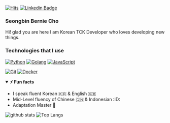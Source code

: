 [![Hits](https://hits.seeyoufarm.com/api/count/incr/badge.svg?url=https%3A%2F%2Fgithub.com%2FChobobDev)](https://hits.seeyoufarm.com)
[![Linkedin Badge](https://img.shields.io/badge/-LinkedIn-blue?style=flat-square&logo=Linkedin&logoColor=white&link=https://www.linkedin.com/in/seongbin-cho-120641170/)](https://www.linkedin.com/in/seongbin-cho-120641170/)
### Seongbin Bernie Cho
Hi! glad you are here
I am Korean TCK Developer who loves developing new things.


### Technologies that I use
[![Python](https://img.shields.io/badge/-Python-3776AB?style=flat-square&logo=python&logoColor=ffffff)](https://www.python.org/)
[![Golang](https://img.shields.io/badge/-Golang-00ADD8?style=flat-square&logo=go&logoColor=ffffff)](https://golang.org/)
[![JavaScript](https://img.shields.io/badge/-JavaScript-%23F7DF1C?style=flat-square&logo=javascript&logoColor=000000&labelColor=%23F7DF1C&color=%23FFCE5A)](https://www.javascript.com/)

[![Git](https://img.shields.io/badge/-Git-%23F05032?style=flat-square&logo=git&logoColor=%23ffffff)](https://git-scm.com/)
[![Docker](https://img.shields.io/badge/-Docker-2496ED?style=flat-square&logo=docker&logoColor=ffffff)](https://www.docker.com/)

<details open>
<summary><strong>⚡ Fun facts</strong></summary>
   
   - I speak fluent Korean :kr: & English :gb:
   - Mid-Level fluency of Chinese :cn: & Indonesian :ID:
   - Adaptation Master :100:
</details>




![github stats](https://github-readme-stats.vercel.app/api?username=chobobdev&show_icons=true)
![Top Langs](https://github-readme-stats.vercel.app/api/top-langs/?username=chobobdev&layout=compact)
